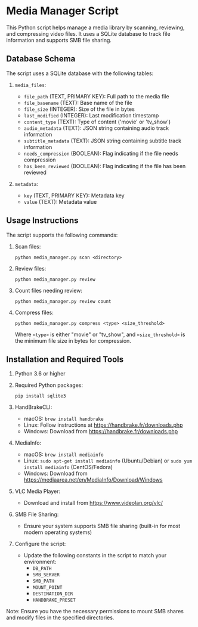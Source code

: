 # Media Manager Script

This Python script helps manage a media library by scanning, reviewing, and compressing video files. It uses a SQLite database to track file information and supports SMB file sharing.

## Database Schema

The script uses a SQLite database with the following tables:

1. `media_files`:
   - `file_path` (TEXT, PRIMARY KEY): Full path to the media file
   - `file_basename` (TEXT): Base name of the file
   - `file_size` (INTEGER): Size of the file in bytes
   - `last_modified` (INTEGER): Last modification timestamp
   - `content_type` (TEXT): Type of content ('movie' or 'tv_show')
   - `audio_metadata` (TEXT): JSON string containing audio track information
   - `subtitle_metadata` (TEXT): JSON string containing subtitle track information
   - `needs_compression` (BOOLEAN): Flag indicating if the file needs compression
   - `has_been_reviewed` (BOOLEAN): Flag indicating if the file has been reviewed

2. `metadata`:
   - `key` (TEXT, PRIMARY KEY): Metadata key
   - `value` (TEXT): Metadata value

## Usage Instructions

The script supports the following commands:

1. Scan files:
   ```
   python media_manager.py scan <directory>
   ```

2. Review files:
   ```
   python media_manager.py review
   ```

3. Count files needing review:
   ```
   python media_manager.py review count
   ```

4. Compress files:
   ```
   python media_manager.py compress <type> <size_threshold>
   ```
   Where `<type>` is either "movie" or "tv_show", and `<size_threshold>` is the minimum file size in bytes for compression.

## Installation and Required Tools

1. Python 3.6 or higher

2. Required Python packages:
   ```
   pip install sqlite3
   ```

3. HandBrakeCLI:
   - macOS: `brew install handbrake`
   - Linux: Follow instructions at https://handbrake.fr/downloads.php
   - Windows: Download from https://handbrake.fr/downloads.php

4. MediaInfo:
   - macOS: `brew install mediainfo`
   - Linux: `sudo apt-get install mediainfo` (Ubuntu/Debian) or `sudo yum install mediainfo` (CentOS/Fedora)
   - Windows: Download from https://mediaarea.net/en/MediaInfo/Download/Windows

5. VLC Media Player:
   - Download and install from https://www.videolan.org/vlc/

6. SMB File Sharing:
   - Ensure your system supports SMB file sharing (built-in for most modern operating systems)

7. Configure the script:
   - Update the following constants in the script to match your environment:
     - `DB_PATH`
     - `SMB_SERVER`
     - `SMB_PATH`
     - `MOUNT_POINT`
     - `DESTINATION_DIR`
     - `HANDBRAKE_PRESET`

Note: Ensure you have the necessary permissions to mount SMB shares and modify files in the specified directories.